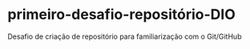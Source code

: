 # primeiro-desafio-repositório-DIO
Desafio de criação de repositório para familiarização com o Git/GitHub

